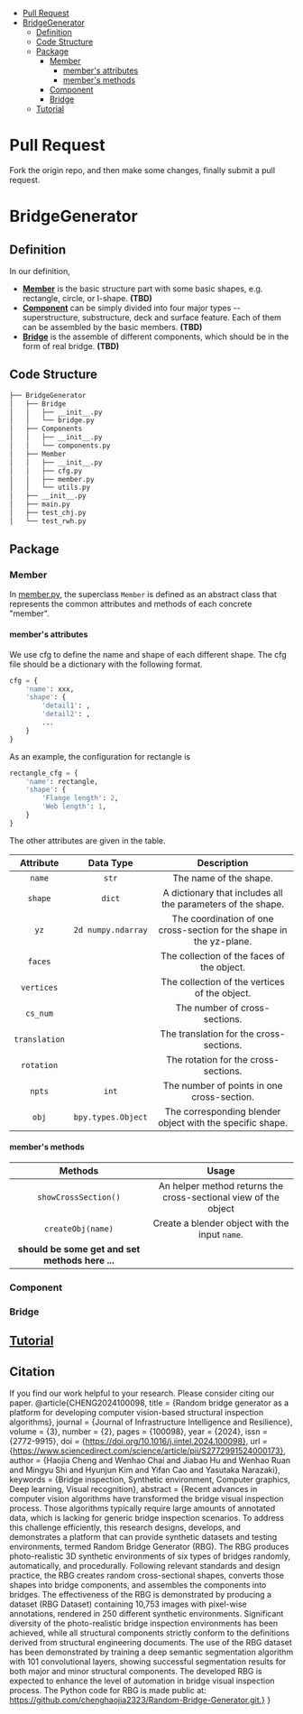 - [Pull Request](#pull-request)
- [BridgeGenerator](#bridgegenerator)
  - [Definition](#definition)
  - [Code Structure](#code-structure)
  - [Package](#package)
    - [Member](#member)
      - [member's attributes](#members-attributes)
      - [member's methods](#members-methods)
    - [Component](#component)
    - [Bridge](#bridge)
  - [Tutorial](#tutorial)

# Pull Request
Fork the origin repo, and then make some changes, finally submit a pull request.

# BridgeGenerator

## Definition
In our definition, 
* [**Member**](BridgeGenerator/Member) is the basic structure part with some basic shapes, e.g. rectangle, circle, or I-shape. **(TBD)**
* [**Component**](BridgeGenerator/Component) can be simply divided into four major types -- superstructure, substructure, deck and surface feature. Each of them can be assembled by the basic members. **(TBD)**
* [**Bridge**](BridgeGenerator/Bridge) is the assemble of different components, which should be in the form of real bridge. **(TBD)**

## Code Structure
``` bash
├── BridgeGenerator
│   ├── Bridge
│   │   ├── __init__.py
│   │   └── bridge.py
│   ├── Components
│   │   ├── __init__.py
│   │   └── components.py
│   ├── Member
│   │   ├── __init__.py
│   │   ├── cfg.py
│   │   ├── member.py
│   │   └── utils.py
│   ├── __init__.py
│   ├── main.py
│   ├── test_chj.py
│   └── test_rwh.py
```

## Package
### Member
In [member.py](BridgeGenerator/Member/member.py), the superclass ```Member``` is defined as an abstract class that represents the common attributes and methods of each concrete "member".
#### member's attributes


We use cfg to define the name and shape of each different shape. The cfg file should be a dictionary with the following format.
```python
cfg = {
    'name': xxx,
    'shape': {
        'detail1': ,
        'detail2': ,
        ...
    }
}
```
As an example, the configuration for rectangle is
```python
rectangle_cfg = {
    'name': rectangle,
    'shape': {
        'Flange length': 2,
        'Web length': 1,
    }
}
```
The other attributes are given in the table.

Attribute|Data Type|Description
:-:|:-:|:-:
`name` | `str` |The name of the shape.
`shape`| `dict` |A dictionary that includes all the parameters of the shape.
`yz`|`2d numpy.ndarray`|The coordination of one cross-section for the shape in the yz-plane.
`faces`||The collection of the faces of the object.
`vertices`||The collection of the vertices of the object.
`cs_num`||The number of cross-sections.
`translation`||The translation for the cross-sections.
`rotation`||The rotation for the cross-sections.
`npts`|`int`|The number of points in one cross-section.
`obj`|`bpy.types.Object`|The corresponding blender object with the specific shape.

#### member's methods

Methods|Usage
:-:|:-:
`showCrossSection()`|An helper method returns the cross-sectional view of the object
`createObj(name)`|Create a blender object with the input `name`.
**should be some get and set methods here ...**|
### Component

### Bridge

## [Tutorial](BridgeGenerator/tutorial.md)

## Citation
If you find our work helpful to your research. Please consider citing our paper.
@article{CHENG2024100098,
title = {Random bridge generator as a platform for developing computer vision-based structural inspection algorithms},
journal = {Journal of Infrastructure Intelligence and Resilience},
volume = {3},
number = {2},
pages = {100098},
year = {2024},
issn = {2772-9915},
doi = {https://doi.org/10.1016/j.iintel.2024.100098},
url = {https://www.sciencedirect.com/science/article/pii/S2772991524000173},
author = {Haojia Cheng and Wenhao Chai and Jiabao Hu and Wenhao Ruan and Mingyu Shi and Hyunjun Kim and Yifan Cao and Yasutaka Narazaki},
keywords = {Bridge inspection, Synthetic environment, Computer graphics, Deep learning, Visual recognition},
abstract = {Recent advances in computer vision algorithms have transformed the bridge visual inspection process. Those algorithms typically require large amounts of annotated data, which is lacking for generic bridge inspection scenarios. To address this challenge efficiently, this research designs, develops, and demonstrates a platform that can provide synthetic datasets and testing environments, termed Random Bridge Generator (RBG). The RBG produces photo-realistic 3D synthetic environments of six types of bridges randomly, automatically, and procedurally. Following relevant standards and design practice, the RBG creates random cross-sectional shapes, converts those shapes into bridge components, and assembles the components into bridges. The effectiveness of the RBG is demonstrated by producing a dataset (RBG Dataset) containing 10,753 images with pixel-wise annotations, rendered in 250 different synthetic environments. Significant diversity of the photo-realistic bridge inspection environments has been achieved, while all structural components strictly conform to the definitions derived from structural engineering documents. The use of the RBG dataset has been demonstrated by training a deep semantic segmentation algorithm with 101 convolutional layers, showing successful segmentation results for both major and minor structural components. The developed RBG is expected to enhance the level of automation in bridge visual inspection process. The Python code for RBG is made public at: https://github.com/chenghaojia2323/Random-Bridge-Generator.git.}
}

